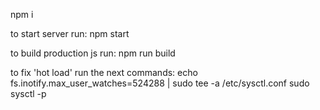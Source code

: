 npm i

to start server run:
npm start

to build production js run:
npm run build

to fix 'hot load' run the next commands:
echo fs.inotify.max_user_watches=524288 | sudo tee -a /etc/sysctl.conf
sudo sysctl -p